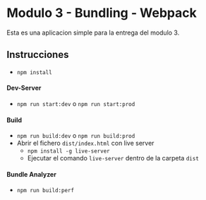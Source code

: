 # Modulo 3 - Bundling - Webpack

Esta es una aplicacion simple para la entrega del modulo 3.

## Instrucciones

-   `npm install`

#### Dev-Server

-   `npm run start:dev` o `npm run start:prod`

#### Build

-   `npm run build:dev` o `npm run build:prod`
-   Abrir el fichero `dist/index.html` con live server
    -   `npm install -g live-server`
    -   Ejecutar el comando `live-server` dentro de la carpeta `dist`

#### Bundle Analyzer

-   `npm run build:perf`
